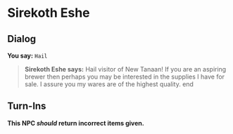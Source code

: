 # Sirekoth Eshe


## Dialog

**You say:** `Hail`



>**Sirekoth Eshe says:** Hail visitor of New Tanaan! If you are an aspiring brewer then perhaps you may be interested in the supplies I have for sale. I assure you my wares are of the highest quality.
end



## Turn-Ins



**This NPC *should* return incorrect items given.**





